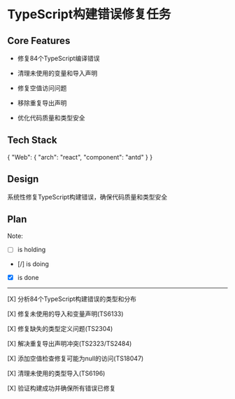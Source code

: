 # TypeScript构建错误修复任务

## Core Features

- 修复84个TypeScript编译错误

- 清理未使用的变量和导入声明

- 修复空值访问问题

- 移除重复导出声明

- 优化代码质量和类型安全

## Tech Stack

{
  "Web": {
    "arch": "react",
    "component": "antd"
  }
}

## Design

系统性修复TypeScript构建错误，确保代码质量和类型安全

## Plan

Note: 

- [ ] is holding
- [/] is doing
- [X] is done

---

[X] 分析84个TypeScript构建错误的类型和分布

[X] 修复未使用的导入和变量声明(TS6133)

[X] 修复缺失的类型定义问题(TS2304)

[X] 解决重复导出声明冲突(TS2323/TS2484)

[X] 添加空值检查修复可能为null的访问(TS18047)

[X] 清理未使用的类型导入(TS6196)

[X] 验证构建成功并确保所有错误已修复
